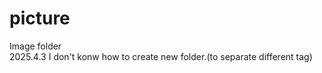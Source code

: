 # picture
Image folder<br>
2025.4.3
I don't konw how to create new folder.(to separate different tag)
